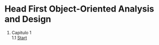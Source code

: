 # Head First Object-Oriented Analysis and Design

1. Capitulo 1  
  1.1 [Start](https://github.com/wouerner/head-first-object-oriented--analysis-and-design/tree/dev/ricksGuitars-start)
    
